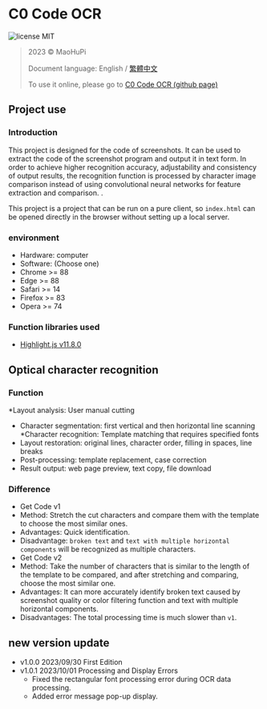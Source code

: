 # C0 Code OCR

![license MIT](https://img.shields.io/badge/license-MIT-blue)

> 2023 &copy; MaoHuPi
>
> Document language: English / [繁體中文](document/README.zh-TW.md)
>
> To use it online, please go to [C0 Code OCR (github page)](https://maohupi.github.io/c0CodeOCR/)

## Project use

### Introduction

This project is designed for the code of screenshots. It can be used to extract the code of the screenshot program and output it in text form.
In order to achieve higher recognition accuracy, adjustability and consistency of output results, the recognition function is processed by character image comparison instead of using convolutional neural networks for feature extraction and comparison. .

This project is a project that can be run on a pure client, so `index.html` can be opened directly in the browser without setting up a local server.

### environment

* Hardware: computer
* Software: (Choose one)
* Chrome >= 88
* Edge >= 88
* Safari >= 14
* Firefox >= 83
* Opera >= 74

### Function libraries used

* [Highlight.js v11.8.0](https://github.com/highlightjs/highlight.js/releases/tag/11.8.0)

## Optical character recognition

### Function

*Layout analysis: User manual cutting
* Character segmentation: first vertical and then horizontal line scanning
*Character recognition: Template matching that requires specified fonts
* Layout restoration: original lines, character order, filling in spaces, line breaks
* Post-processing: template replacement, case correction
* Result output: web page preview, text copy, file download

### Difference

* Get Code v1
* Method: Stretch the cut characters and compare them with the template to choose the most similar ones.
* Advantages: Quick identification.
* Disadvantage: `broken text` and `text with multiple horizontal components` will be recognized as multiple characters.
* Get Code v2
* Method: Take the number of characters that is similar to the length of the template to be compared, and after stretching and comparing, choose the most similar one.
* Advantages: It can more accurately identify broken text caused by screenshot quality or color filtering function and text with multiple horizontal components.
* Disadvantages: The total processing time is much slower than `v1`.

## new version update

* v1.0.0 2023/09/30 First Edition
* v1.0.1 2023/10/01 Processing and Display Errors
	* Fixed the rectangular font processing error during OCR data processing.
	* Added error message pop-up display.